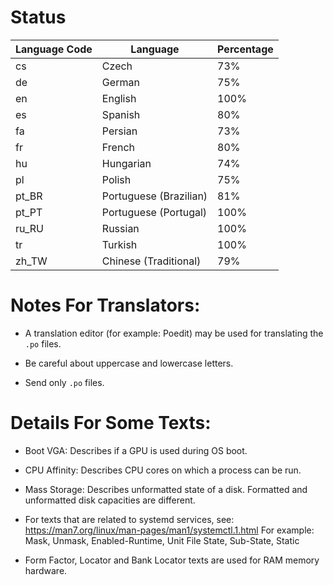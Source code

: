 # Status

| Language Code  | Language               | Percentage |
| -------------- | ---------------------- | ---------- |
| cs             | Czech                  | 73%        |
| de             | German                 | 75%        |
| en             | English                | 100%       |
| es             | Spanish                | 80%        |
| fa             | Persian                | 73%        |
| fr             | French                 | 80%        |
| hu             | Hungarian              | 74%        |
| pl             | Polish                 | 75%        |
| pt_BR          | Portuguese (Brazilian) | 81%        |
| pt_PT          | Portuguese (Portugal)  | 100%       |
| ru_RU          | Russian                | 100%       |
| tr             | Turkish                | 100%       |
| zh_TW          | Chinese (Traditional)  | 79%        |


# Notes For Translators:

- A translation editor (for example: Poedit) may be used for translating the ```.po``` files.

- Be careful about uppercase and lowercase letters.

- Send only ```.po``` files.


# Details For Some Texts:

- Boot VGA: Describes if a GPU is used during OS boot.

- CPU Affinity: Describes CPU cores on which a process can be run.

- Mass Storage: Describes unformatted state of a disk. Formatted and unformatted disk capacities are different.

- For texts that are related to systemd services, see: https://man7.org/linux/man-pages/man1/systemctl.1.html
  For example: Mask, Unmask, Enabled-Runtime, Unit File State, Sub-State, Static

- Form Factor, Locator and Bank Locator texts are used for RAM memory hardware.

